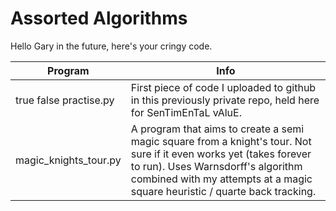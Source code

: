 # Assorted Algorithms
Hello Gary in the future, here's your cringy code.

|Program|Info|
|---|---|
|<span>true false practise.py</span>|First piece of code I uploaded to github in this previously private repo, held here for SenTimEnTaL vAluE.|
|magic_knights_tour.py|A program that aims to create a semi magic square from a knight's tour. Not sure if it even works yet (takes forever to run). Uses Warnsdorff's algorithm combined with my attempts at a magic square heuristic / quarte back tracking.|